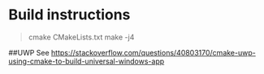 # Build instructions

> cmake CMakeLists.txt
make -j4

##UWP
See https://stackoverflow.com/questions/40803170/cmake-uwp-using-cmake-to-build-universal-windows-app
